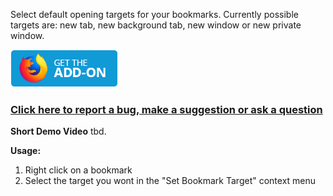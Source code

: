 Select default opening targets for your bookmarks. Currently possible targets are: new tab, new background tab, new window or new private window. 

[![](https://raw.githubusercontent.com/igorlogius/igorlogius/main/geFxAddon.png)](https://addons.mozilla.org/firefox/addon/set-bookmark-target/)

### [Click here to report a bug, make a suggestion or ask a question](https://github.com/igorlogius/igorlogius/issues/new/choose)


<b>Short Demo Video</b>
tbd.

<b>Usage:</b>
<ol>
  <li>Right click on a bookmark</li>
  <li>Select the target you wont in the "Set Bookmark Target" context menu </li>
</ol>

